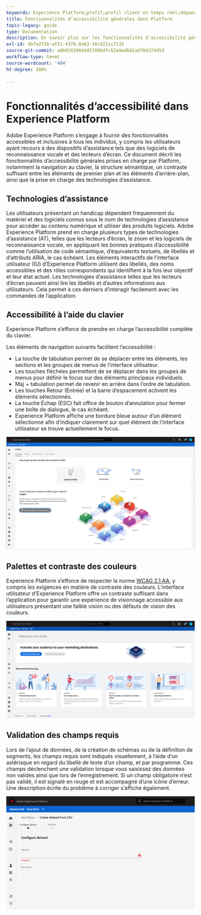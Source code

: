 ```yaml
---
keywords: Experience Platform;profil;profil client en temps réel;dépannage;API;profil unifié;Profil unifié;unifié;Profil;rtcp;graphiques XDM
title: Fonctionnalités d’accessibilité générales dans Platform
topic-legacy: guide
type: Documentation
description: En savoir plus sur les fonctionnalités d’accessibilité générales prises en charge par Adobe Experience Platform, notamment la navigation au clavier, le contraste et les palettes de couleurs, ainsi que la prise en charge des technologies d’assistance.
exl-id: 4b7e2f2b-af51-4376-8a63-16c921cc7135
source-git-commit: a8b0282004dd57096dfc63a9adb82ad70d37495d
workflow-type: tm+mt
source-wordcount: '484'
ht-degree: 100%

---
```


# Fonctionnalités d’accessibilité dans Experience Platform

Adobe Experience Platform s’engage à fournir des fonctionnalités accessibles et inclusives à tous les individus, y compris les utilisateurs ayant recours à des dispositifs d’assistance tels que des logiciels de reconnaissance vocale et des lecteurs d’écran. Ce document décrit les fonctionnalités d’accessibilité générales prises en charge par Platform, notamment la navigation au clavier, la structure sémantique, un contraste suffisant entre les éléments de premier plan et les éléments d’arrière-plan, ainsi que la prise en charge des technologies d’assistance.

## Technologies d’assistance

Les utilisateurs présentant un handicap dépendent fréquemment du matériel et des logiciels connus sous le nom de technologies d’assistance pour accéder au contenu numérique et utiliser des produits logiciels. Adobe Experience Platform prend en charge plusieurs types de technologies d’assistance (AT), telles que les lecteurs d’écran, le zoom et les logiciels de reconnaissance vocale, en appliquant les bonnes pratiques d’accessibilité comme l’utilisation de code sémantique, d’équivalents textuels, de libellés et d’attributs ARIA, le cas échéant. Les éléments interactifs de l’interface utilisateur (IU) d’Experience Platform utilisent des libellés, des noms accessibles et des rôles correspondants qui identifient à la fois leur objectif et leur état actuel. Les technologies d’assistance telles que les lecteurs d’écran peuvent ainsi lire les libellés et d’autres informations aux utilisateurs. Cela permet à ces derniers d’interagir facilement avec les commandes de l’application.

## Accessibilité à l’aide du clavier

Experience Platform s’efforce de prendre en charge l’accessibilité complète du clavier.

Les éléments de navigation suivants facilitent l’accessibilité :
* La touche de tabulation permet de se déplacer entre les éléments, les sections et les groupes de menus de l’interface utilisateur.
* Les touches fléchées permettent de se déplacer dans les groupes de menus pour définir le focus sur des éléments principaux individuels.
* Maj + tabulation permet de revenir en arrière dans l’ordre de tabulation.
* Les touches Retour (Entrée) et la barre d’espacement activent les éléments sélectionnés.
* La touche Échap (ESC) fait office de bouton d’annulation pour fermer une boîte de dialogue, le cas échéant.
* Experience Platform affiche une bordure bleue autour d’un élément sélectionné afin d’indiquer clairement sur quel élément de l’interface utilisateur se trouve actuellement le focus.

![Bordure bleue apparaissant autour d’un élément sélectionné pour indiquer que le focus est appliqué.](images/profile-overview-tab.png)

## Palettes et contraste des couleurs

Experience Platform s’efforce de respecter la norme [WCAG 2.1 AA](https://www.w3.org/TR/WCAG/), y compris les exigences en matière de contraste des couleurs. L’interface utilisateur d’Experience Platform offre un contraste suffisant dans l’application pour garantir une expérience de visionnage accessible aux utilisateurs présentant une faible vision ou des défauts de vision des couleurs.

![Contraste et palette de couleurs présents sur la page d’accueil de l’interface utilisateur d’Experience Platform.](images/homepage.png)

## Validation des champs requis

Lors de l’ajout de données, de la création de schémas ou de la définition de segments, les champs requis sont indiqués visuellement, à l’aide d’un astérisque en regard du libellé de texte d’un champ, et par programme. Ces champs déclenchent une validation lorsque vous saisissez des données non valides ainsi que lors de l’enregistrement. Si un champ obligatoire n’est pas validé, il est signalé en rouge et est accompagné d’une icône d’erreur. Une description écrite du problème à corriger s’affiche également.

![Gros plan sur un champ obligatoire n’ayant pas été validé. Le champ apparaît en rouge et une icône d’erreur est présente.](images/field-validation.png)
